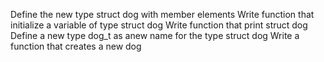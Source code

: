 Define the new type struct dog with member elements
Write function that initialize a variable of type struct dog
Write function that print struct dog
Define a new type dog_t as anew name for the type struct dog
Write a function that creates a new dog
